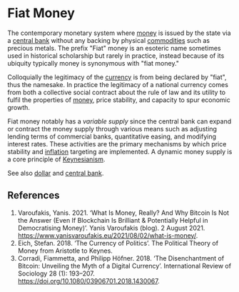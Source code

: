 # Fiat Money
The contemporary monetary system where [money](money.md) is issued by the state via a [central bank](central-banks.md) without any backing by physical [commodities](commodity.md) such as precious metals. The prefix "Fiat" money is an esoteric name sometimes used in historical scholarship but rarely in practice, instead because of its ubiquity typically money is synonymous with "fiat money."

Colloquially the legitimacy of the [currency](currency.md) is from being declared by "fiat", thus the namesake. In practice the legitimacy of a national currency comes from both a collective social contract about the rule of law and its utility to fulfil the properties of [money](money.md), price stability, and capacity to spur economic growth.

Fiat money notably has a *variable supply* since the central bank can expand or contract the money supply through various means such as adjusting lending terms of commercial banks, quantitative easing, and modifying interest rates. These activities are the primary mechanisms by which price stability and [inflation](inflationary.md) targeting are implemented. A dynamic money supply is a core principle of [Keynesianism](keynsian-economics.md).

See also [dollar](dollar.md) and [central bank](central-banks.md).

## References
1. Varoufakis, Yanis. 2021. ‘What Is Money, Really? And Why Bitcoin Is Not the Answer (Even If Blockchain Is Brilliant & Potentially Helpful in Democratising Money)’. Yanis Varoufakis (blog). 2 August 2021. https://www.yanisvaroufakis.eu/2021/08/02/what-is-money/.
1. Eich, Stefan. 2018. ‘The Currency of Politics’. The Political Theory of Money from Aristotle to Keynes.
1. Corradi, Fiammetta, and Philipp Höfner. 2018. ‘The Disenchantment of Bitcoin: Unveiling the Myth of a Digital Currency’. International Review of Sociology 28 (1): 193–207. https://doi.org/10.1080/03906701.2018.1430067.